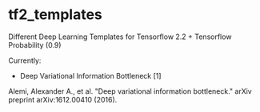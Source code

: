 # tf2_templates
Different Deep Learning Templates for Tensorflow 2.2 + Tensorflow Probability (0.9)

Currently:
  - Deep Variational Information Bottleneck [1]
  
Alemi, Alexander A., et al. "Deep variational information bottleneck." arXiv preprint arXiv:1612.00410 (2016).
